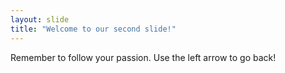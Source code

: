```yaml
---
layout: slide
title: "Welcome to our second slide!"
---
```

Remember to follow your passion.
Use the left arrow to go back!